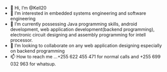 - 👋 Hi, I’m @Kell20
- 👀 I’m interested in embedded systems engineering and software engineering
- 🌱 I’m currently possessing Java programming skills, android development, web application development(backend programming), electronic circuit designing and assembly programming for intell processor.
- 💞️ I’m looking to collaborate on any web application designing especially on backend programming 
- 📫 How to reach me ...+255 622 455 471 for normal calls and +255 699 032 963 for whatsup.

<!---
Kell20/Kell20 is a ✨ special ✨ repository because its `README.md` (this file) appears on your GitHub profile.
You can click the Preview link to take a look at your changes.
--->
